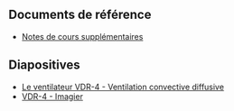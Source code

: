 ---
---
## Documents de référence

- [Notes de cours supplémentaires](https://progrt.github.io/suplement/suplement.pdf)

## Diapositives

- [Le ventilateur VDR-4 - Ventilation convective diffusive](https://progrt.github.io/VDR4101/vdr4101.pdf)
- [VDR-4 - Imagier](https://progrt.github.io/imagiervdr4/imagier.pdf)
